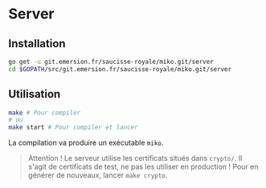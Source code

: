 # Server

## Installation

```bash
go get -u git.emersion.fr/saucisse-royale/miko.git/server
cd $GOPATH/src/git.emersion.fr/saucisse-royale/miko.git/server
```

## Utilisation

```bash
make # Pour compiler
# ou
make start # Pour compiler et lancer
```

La compilation va produire un exécutable `miko`.

> Attention ! Le serveur utilise les certificats situés dans `crypto/`.
> Il s'agit de certificats de test, ne pas les utiliser en production !
> Pour en générer de nouveaux, lancer `make crypto`.
